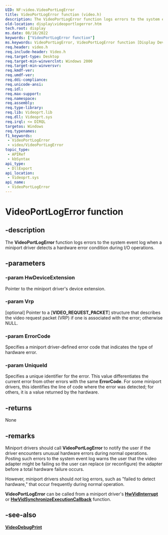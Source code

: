 ```yaml
---
UID: NF:video.VideoPortLogError
title: VideoPortLogError function (video.h)
description: The VideoPortLogError function logs errors to the system event log when a miniport driver detects a hardware error condition during I/O operations.
old-location: display\videoportlogerror.htm
tech.root: display
ms.date: 08/18/2022
keywords: ["VideoPortLogError function"]
ms.keywords: VideoPortLogError, VideoPortLogError function [Display Devices], VideoPort_Functions_18666bd9-b871-4e4c-9f31-bd5cbd505d52.xml, display.videoportlogerror, video/VideoPortLogError
req.header: video.h
req.include-header: Video.h
req.target-type: Desktop
req.target-min-winverclnt: Windows 2000
req.target-min-winversvr: 
req.kmdf-ver: 
req.umdf-ver: 
req.ddi-compliance: 
req.unicode-ansi: 
req.idl: 
req.max-support: 
req.namespace: 
req.assembly: 
req.type-library: 
req.lib: Videoprt.lib
req.dll: Videoprt.sys
req.irql: <= DIRQL
targetos: Windows
req.typenames: 
f1_keywords:
 - VideoPortLogError
 - video/VideoPortLogError
topic_type:
 - APIRef
 - kbSyntax
api_type:
 - DllExport
api_location:
 - Videoprt.sys
api_name:
 - VideoPortLogError
---
```


# VideoPortLogError function

## -description

The **VideoPortLogError** function logs errors to the system event log when a miniport driver detects a hardware error condition during I/O operations.

## -parameters

### -param HwDeviceExtension

Pointer to the miniport driver's device extension.

### -param Vrp

[optional] Pointer to a [**VIDEO_REQUEST_PACKET**] structure that describes the video request packet (VRP) if one is associated with the error; otherwise NULL.

### -param ErrorCode

Specifies a miniport driver-defined error code that indicates the type of hardware error.

### -param UniqueId

Specifies a unique identifier for the error. This value differentiates the current error from other errors with the same **ErrorCode**. For some miniport drivers, this identifies the line of code where the error was detected; for others, it is a value returned by the hardware.

## -returns

None

## -remarks

Miniport drivers should call **VideoPortLogError** to notify the user if the driver encounters unusual hardware errors during normal operations. Posting such errors to the system event log warns the user that the video adapter might be failing so the user can replace (or reconfigure) the adapter before a total hardware failure occurs.

However, miniport drivers should *not* log errors, such as "failed to detect hardware," that occur frequently during normal operation.

**VideoPortLogError** can be called from a miniport driver's [**HwVidInterrupt**](nc-video-pvideo_hw_interrupt.md) or [**HwVidSynchronizeExecutionCallback**](nc-video-pminiport_synchronize_routine.md) function.

## -see-also

[**VideoDebugPrint**](/previous-versions/ff570170(v=vs.85))
